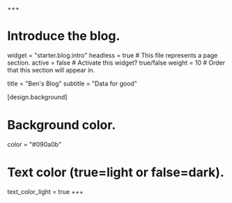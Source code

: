 +++
# Introduce the blog.
widget = "starter.blog.intro"
headless = true  # This file represents a page section.
active = false  # Activate this widget? true/false
weight = 10  # Order that this section will appear in.

title = "Ben's Blog"
subtitle = "Data for good"

[design.background]
  # Background color.
  color = "#090a0b"

  # Text color (true=light or false=dark).
  text_color_light = true
+++
